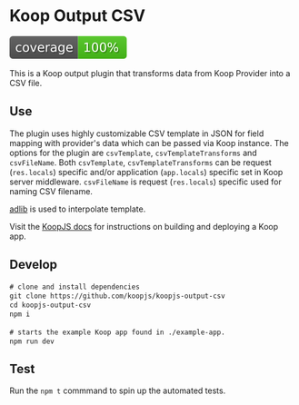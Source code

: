 # Koop Output CSV
![Coverage](./coverage.svg)

This is a Koop output plugin that transforms data from Koop Provider into a CSV file.

## Use
The plugin uses highly customizable CSV template in JSON for field mapping with provider's data which can be passed via Koop instance. The options for the plugin are `csvTemplate`, `csvTemplateTransforms` and `csvFileName`. Both `csvTemplate`, `csvTemplateTransforms` can be request (`res.locals`) specific and/or application (`app.locals`) specific set in Koop server middleware. `csvFileName` is request (`res.locals`) specific used for naming CSV filename. 

[adlib](https://github.com/Esri/adlib) is used to interpolate template.


Visit the [KoopJS docs](https://koopjs.github.io/docs/basics/what-is-koop) for instructions on building and deploying a Koop app.

## Develop
```
# clone and install dependencies
git clone https://github.com/koopjs/koopjs-output-csv
cd koopjs-output-csv
npm i

# starts the example Koop app found in ./example-app.
npm run dev
```

## Test
Run the `npm t` commmand to spin up the automated tests.

